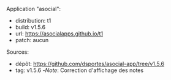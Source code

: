 Application "asocial":
- distribution: t1
- build: v1.5.6
- url: https://asocialapps.github.io/t1
- patch: aucun

Sources: 
- dépôt: https://github.com/dsportes/asocial-app/tree/v1.5.6
- tag: v1.5.6
-_Note_: Correction d'affichage des notes
